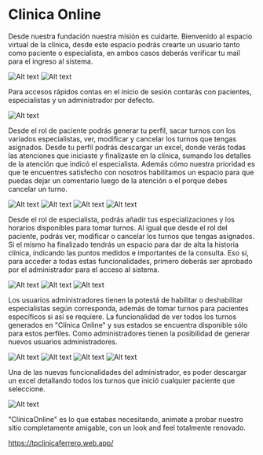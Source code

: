 # Clinica Online

Desde nuestra fundación nuestra misión es cuidarte.
Bienvenido al espacio virtual de la clínica, desde este espacio podrás crearte un usuario tanto como paciente o especialista, en ambos casos deberás verificar tu mail para el ingreso al sistema.

![Alt text](image.png)
![Alt text](image-1.png)

Para accesos rápidos contas en el inicio de sesión contarás con pacientes, especialistas y un administrador por defecto.

![Alt text](image.png)

Desde el rol de paciente podrás generar tu perfil, sacar turnos con los variados especialistas, ver, modificar y cancelar los turnos que tengas asignados. Desde tu perfil podrás descargar un excel, donde verás todas las atenciones que iniciaste y finalizaste en la clínica, sumando los detalles de la atención que indicó el especialista. Además cómo nuestra prioridad es que te encuentres satisfecho con nosotros habilitamos un espacio para que puedas dejar un comentario luego de la atención o el porque debes cancelar un turno.

![Alt text](image-5.png)
![Alt text](image-6.png)
![Alt text](image-3.png)
![Alt text](image-2.png)

Desde el rol de especialista, podrás añadir tus especializaciones y los horarios disponibles para tomar turnos. Al igual que desde el rol del paciente, podrás ver, modificar o cancelar los turnos que tengas asignados. Si el mismo ha finalizado tendrás un espacio para dar de alta la historia clínica, indicando las puntos medidos e importantes de la consulta. Eso sí, para acceder a todas estas funcionalidades, primero deberás ser aprobado por el administrador para el acceso al sistema. 

![Alt text](image-10.png)
![Alt text](image-9.png)
![Alt text](image-7.png)

Los usuarios administradores tienen la potestá de habilitar o deshabilitar especialistas según corresponda, además de tomar turnos para pacientes específicos si así se requiere. La funcionalidad de ver todos los turnos generados en "Clínica Online" y sus estados se encuentra disponible sólo para estos perfiles. Como administradores tienen la posibilidad de generar nuevos usuarios administradores.

![Alt text](image-11.png)
![Alt text](image-14.png)
![Alt text](image-12.png)
![Alt text](image-13.png)

Una de las nuevas funcionalidades del administrador, es poder descargar un excel detallando todos los turnos que inició cualquier paciente que seleccione.

![Alt text](image-15.png)

"ClínicaOnline" es lo que estabas necesitando, animate a probar nuestro sitio completamente amigable, con un look and feel totalmente renovado.

https://tpclinicaferrero.web.app/
